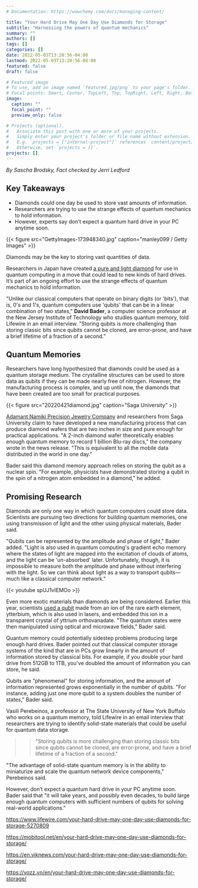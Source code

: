 ```yaml
---
# Documentation: https://wowchemy.com/docs/managing-content/

title: "Your Hard Drive May One Day Use Diamonds for Storage"
subtitle: "Harnessing the powers of quantum mechanics"
summary: ""
authors: []
tags: []
categories: []
date: 2022-05-03T13:28:56-04:00
lastmod: 2022-05-03T13:28:56-04:00
featured: false
draft: false

# Featured image
# To use, add an image named `featured.jpg/png` to your page's folder.
# Focal points: Smart, Center, TopLeft, Top, TopRight, Left, Right, BottomLeft, Bottom, BottomRight.
image:
  caption: ""
  focal_point: ""
  preview_only: false

# Projects (optional).
#   Associate this post with one or more of your projects.
#   Simply enter your project's folder or file name without extension.
#   E.g. `projects = ["internal-project"]` references `content/project/deep-learning/index.md`.
#   Otherwise, set `projects = []`.
projects: []
---
```


*By Sascha Brodsky, Fact checked by Jerri Ledford*

## Key Takeaways ##

* Diamonds could one day be used to store vast amounts of information. 
* Researchers are trying to use the strange effects of quantum mechanics to hold information.
* However, experts say don’t expect a quantum hard drive in your PC anytime soon.

{{< figure src="GettyImages-173948340.jpg" caption="manley099 / Getty Images" >}}

Diamonds may be the key to storing vast quantities of data. 

Researchers in Japan have created [a pure and light diamond](https://www.ad-na.com/magazine_en/archives/1401) for use in quantum computing in a move that could lead to new kinds of hard drives. It’s part of an ongoing effort to use the strange effects of quantum mechanics to hold information. 

"Unlike our classical computers that operate on binary digits (or 'bits'), that is, 0's and 1's, quantum computers use 'qubits' that can be in a linear combination of two states," **David Bader**, a computer science professor at the New Jersey Institute of Technology who studies quantum memory, told Lifewire in an email interview. "Storing qubits is more challenging than storing classic bits since qubits cannot be cloned, are error-prone, and have a brief lifetime of a fraction of a second." 

## Quantum Memories ##

Researchers have long hypothesized that diamonds could be used as a quantum storage medium. The crystalline structures can be used to store data as qubits if they can be made nearly free of nitrogen. However, the manufacturing process is complex, and up until now, the diamonds that have been created are too small for practical purposes.

{{< figure src="20220421diamond.jpg" caption="Saga University" >}}

[Adamant Namiki Precision Jewelry Company](https://www.ad-na.com/en/) and researchers from Saga University claim to have developed a new manufacturing process that can produce diamond wafers that are two inches in size and pure enough for practical applications.  "A 2-inch diamond wafer theoretically enables enough quantum memory to record 1 billion Blu-ray discs," the company wrote in the news release. "This is equivalent to all the mobile data distributed in the world in one day."

Bader said this diamond memory approach relies on storing the qubit as a nuclear spin. "For example, physicists have demonstrated storing a qubit in the spin of a nitrogen atom embedded in a diamond," he added.

## Promising Research ##

Diamonds are only one way in which quantum computers could store data. Scientists are pursuing two directions for building quantum memories, one using transmission of light and the other using physical materials, Bader said. 

"Qubits can be represented by the amplitude and phase of light," Bader added. "Light is also used in quantum computing's gradient echo memory where the states of light are mapped into the excitation of clouds of atoms, and the light can be 'un-absorbed' later. Unfortunately, though, it is impossible to measure both the amplitude and phase without interfering with the light. So we can think about light as a way to transport qubits—much like a classical computer network."

{{< youtube spUJ1vIEMOo >}}

Even more exotic materials than diamonds are being considered. Earlier this year, scientists [used a qubit](https://www.sciencedaily.com/releases/2022/02/220217141249.htm) made from an ion of the rare earth element, ytterbium, which is also used in lasers, and embedded this ion in a transparent crystal of yttrium orthovanadate. "The quantum states were then manipulated using optical and microwave fields," Bader said.  

Quantum memory could potentially sidestep problems producing large enough hard drives. Bader pointed out that classical computer storage systems of the kind that are in PCs grow linearly in the amount of information stored by classical bits. For example, if you double your hard drive from 512GB to 1TB, you've doubled the amount of information you can store, he said.

Qubits are "phenomenal" for storing information, and the amount of information represented grows exponentially in the number of qubits. "For instance, adding just one more qubit to a system doubles the number of states," Bader said. 

Vasili Perebeinos, a professor at The State University of New York Buffalo who works on a quantum memory, told Lifewire in an email interview that researchers are trying to identify solid-state materials that could be useful for quantum data storage.

>> "Storing qubits is more challenging than storing classic bits since qubits cannot be cloned, are error-prone, and have a brief lifetime of a fraction of a second."

"The advantage of solid-state quantum memory is in the ability to miniaturize and scale the quantum network device components," Perebeinos said. 

However, don’t expect a quantum hard drive in your PC anytime soon. Bader said that "it will take years, and possibly even decades, to build large enough quantum computers with sufficient numbers of qubits for solving real-world applications."

https://www.lifewire.com/your-hard-drive-may-one-day-use-diamonds-for-storage-5270809

https://mobitool.net/en/your-hard-drive-may-one-day-use-diamonds-for-storage/

https://en.viknews.com/your-hard-drive-may-one-day-use-diamonds-for-storage/

https://vozz.vn/en/your-hard-drive-may-one-day-use-diamonds-for-storage/

